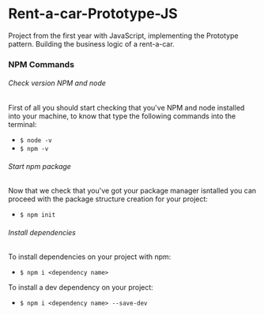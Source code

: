 # Rent-a-car-Prototype-JS
Project from the first year with JavaScript, implementing the Prototype pattern. Building the business logic of a rent-a-car.

### NPM Commands

###### Check version NPM and node

First of all you should start checking that you've NPM and node installed into your machine, to know that type the following commands into the terminal:

- `$ node -v`
- `$ npm -v`

###### Start npm package

Now that we check that you've got your package manager isntalled you can proceed with the package structure creation for your project:

- `$ npm init`

###### Install dependencies

To install dependencies on your project with npm:

- `$ npm i <dependency name>`

To install a dev dependency on your project:

- `$ npm i <dependency name> --save-dev`